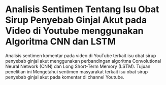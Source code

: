 # Analisis Sentimen Tentang Isu Obat Sirup Penyebab Ginjal Akut pada Video di Youtube menggunakan Algoritma CNN dan LSTM
Analisis sentimen komentar pada video di YouTube terkait isu obat sirup penyebab ginjal akut menggunakan perbandingan algoritma Convolutional Neural Network (CNN) dan Long Short-Term Memory (LSTM). Tujuan penelitian ini Mengetahui sentimen masyarakat terkait isu obat sirup penyebab ginjal akut pada komentar di channel Youtube.